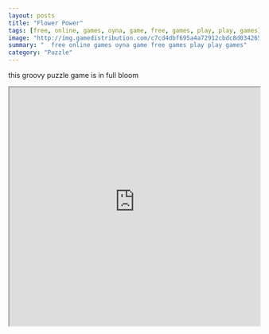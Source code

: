 ```yaml
---
layout: posts
title: "Flower Power"
tags: [free, online, games, oyna, game, free, games, play, play, games]
image: "http://img.gamedistribution.com/c7cd4dbf695a4a72912cbdc8d0342659.jpg"
summary: "  free online games oyna game free games play play games"
category: "Puzzle"
---
```


this groovy puzzle game is in full bloom

<iframe width="100%" height="480px;" src="http://flash.gamedistribution.com?game=c7cd4dbf695a4a72912cbdc8d0342659"></iframe>